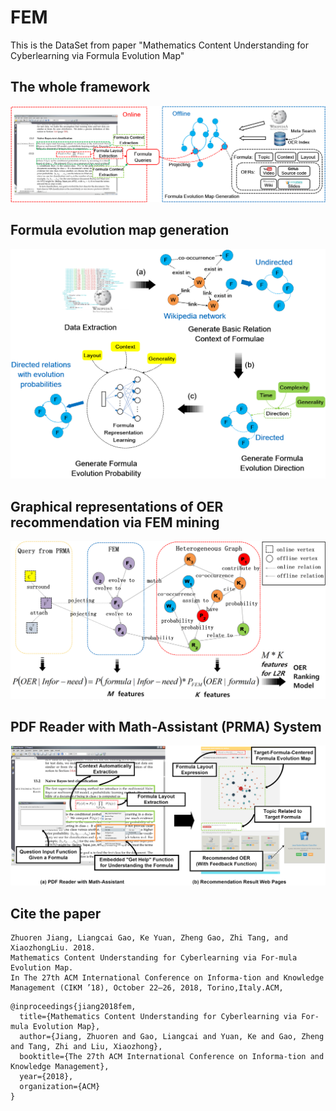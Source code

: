 # FEM
This is the DataSet from paper "Mathematics Content Understanding for Cyberlearning via Formula Evolution Map"

## The whole framework
![](/graphs/frame.png)

## Formula evolution map generation
![](/graphs/femgenerate.png)

## Graphical representations of OER recommendation via FEM mining
![](/graphs/oer_merge.png)

## PDF Reader with Math-Assistant (PRMA) System
![](/graphs/system.png)



## Cite the paper
```
Zhuoren Jiang, Liangcai Gao, Ke Yuan, Zheng Gao, Zhi Tang, and XiaozhongLiu. 2018. 
Mathematics Content Understanding for Cyberlearning via For-mula Evolution Map. 
In The 27th ACM International Conference on Informa-tion and Knowledge Management (CIKM ’18), October 22–26, 2018, Torino,Italy.ACM, 
```
```
@inproceedings{jiang2018fem,
  title={Mathematics Content Understanding for Cyberlearning via For-mula Evolution Map},
  author={Jiang, Zhuoren and Gao, Liangcai and Yuan, Ke and Gao, Zheng and Tang, Zhi and Liu, Xiaozhong},
  booktitle={The 27th ACM International Conference on Informa-tion and Knowledge Management},
  year={2018},
  organization={ACM}
}
```
